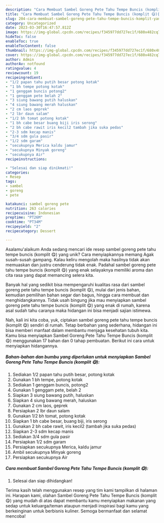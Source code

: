 ```yaml
---
description: "Cara Membuat Sambel Goreng Pete Tahu Tempe Buncis (komplit 😋){ yang Menggugah Selera"
title: "Cara Membuat Sambel Goreng Pete Tahu Tempe Buncis (komplit 😋){ yang Menggugah Selera"
slug: 204-cara-membuat-sambel-goreng-pete-tahu-tempe-buncis-komplit-yang-menggugah-selera
category: Uncategorized
date: 2023-03-30T16:47:57.812Z
image: https://img-global.cpcdn.com/recipes/f345977dd727ec1f/680x482cq70/sambel-goreng-pete-tahu-tempe-buncis-komplit-foto-resep-utama.jpg
hideToc: false
enableToc: true
enableTocContent: false
thumbnail: https://img-global.cpcdn.com/recipes/f345977dd727ec1f/680x482cq70/sambel-goreng-pete-tahu-tempe-buncis-komplit-foto-resep-utama.jpg
cover: https://img-global.cpcdn.com/recipes/f345977dd727ec1f/680x482cq70/sambel-goreng-pete-tahu-tempe-buncis-komplit-foto-resep-utama.jpg
author: Admin
authorAv: notfound
ratingvalue: 4
reviewcount: 19
recipeingredient:
- "1/2 papan tahu putih besar potong kotak"
- "1 bh tempe potong kotak"
- "1 genggam buncis potong2"
- "1 genggam pete belah 2"
- "3 siung bawang putih haluskan"
- "4 siung bawang merah haluskan"
- "2 cm laos geprek"
- "2 lbr daun salam"
- "1/2 bh tomat potong kotak"
- "1 bh cabe besar buang biji iris serong"
- "2 bh cabe rawit iris kecil2 tambah jika suka pedas"
- "2-3 sdm kecap manis"
- "3/4 sdm gula pasir"
- "1/2 sdm garam"
- "secukupnya Merica kaldu jamur"
- "secukupnya Minyak goreng"
- "secukupnya Air"
recipeinstructions:

- "Selesai dan siap dinikmati!"
categories:
- Resep
tags:
- sambel
- goreng
- pete

katakunci: sambel goreng pete 
nutrition: 263 calories
recipecuisine: Indonesian
preptime: "PT26M"
cooktime: "PT34M"
recipeyield: "2"
recipecategory: Dessert

---
```



Asalamu'alaikum Anda sedang mencari ide resep sambel goreng pete tahu tempe buncis (komplit 😋) yang unik? Cara menyiapkannya memang Agak susah-susah gampang. Kalau keliru mengolah maka hasilnya tidak akan memuaskan dan justru cenderung tidak enak. Padahal sambel goreng pete tahu tempe buncis (komplit 😋) yang enak selayaknya memiliki aroma dan cita rasa yang dapat memancing selera kita.


Banyak hal yang sedikit bisa mempengaruhi kualitas rasa dari sambel goreng pete tahu tempe buncis (komplit 😋), mulai dari jenis bahan, kemudian pemilihan bahan segar dan bagus, hingga cara membuat dan menghidangkannya. Tidak usah bingung jika mau menyiapkan sambel goreng pete tahu tempe buncis (komplit 😋) yang enak di rumah, karena asal sudah tahu caranya maka hidangan ini bisa menjadi sajian istimewa.




Nah, kali ini kita coba, yuk, ciptakan sambel goreng pete tahu tempe buncis (komplit 😋) sendiri di rumah. Tetap berbahan yang sederhana, hidangan ini bisa memberi manfaat dalam membantu menjaga kesehatan tubuh kita. Kamu bisa menyiapkan Sambel Goreng Pete Tahu Tempe Buncis (komplit 😋) menggunakan 17 bahan dan 0 tahap pembuatan. Berikut ini cara untuk menyiapkan hidangannya.

<!--inarticleads1-->

##### Bahan-bahan dan bumbu yang diperlukan untuk menyiapkan Sambel Goreng Pete Tahu Tempe Buncis (komplit 😋):

1. Sediakan 1/2 papan tahu putih besar, potong kotak
1. Gunakan 1 bh tempe, potong kotak
1. Sediakan 1 genggam buncis, potong2
1. Gunakan 1 genggam pete, belah 2
1. Siapkan 3 siung bawang putih, haluskan
1. Siapkan 4 siung bawang merah, haluskan
1. Gunakan 2 cm laos, geprek
1. Persiapkan 2 lbr daun salam
1. Gunakan 1/2 bh tomat, potong kotak
1. Siapkan 1 bh cabe besar, buang biji, iris serong
1. Gunakan 2 bh cabe rawit, iris kecil2 (tambah jika suka pedas)
1. Siapkan 2-3 sdm kecap manis
1. Sediakan 3/4 sdm gula pasir
1. Persiapkan 1/2 sdm garam
1. Persiapkan secukupnya Merica, kaldu jamur
1. Ambil secukupnya Minyak goreng
1. Persiapkan secukupnya Air




<!--inarticleads2-->

##### Cara membuat Sambel Goreng Pete Tahu Tempe Buncis (komplit 😋):


1. Selesai dan siap dihidangkan!



Terima kasih telah menggunakan resep yang tim kami tampilkan di halaman ini. Harapan kami, olahan Sambel Goreng Pete Tahu Tempe Buncis (komplit 😋) yang mudah di atas dapat membantu kamu menyiapkan makanan yang sedap untuk keluarga/teman ataupun menjadi inspirasi bagi kamu yang berkeinginan untuk berbisnis kuliner. Semoga bermanfaat dan selamat mencoba!
